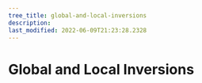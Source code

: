 ```yaml
---
tree_title: global-and-local-inversions
description: 
last_modified: 2022-06-09T21:23:28.2328
---
```


# Global and Local Inversions
